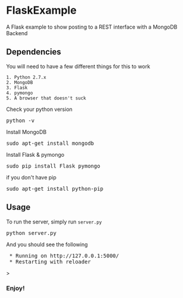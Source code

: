 # FlaskExample

A Flask example to show posting to a REST interface with a MongoDB Backend

## Dependencies

You will need to have a few different things for this to work

    1. Python 2.7.x
    2. MongoDB
    3. Flask
    4. pymongo
    5. A browser that doesn't suck

Check your python version

<pre>python -v</pre>

Install MongoDB

<pre>sudo apt-get install mongodb</pre>

Install Flask & pymongo

<pre>sudo pip install Flask pymongo</pre>

if you don't have pip

<pre>sudo apt-get install python-pip</pre>

## Usage

To run the server, simply run <code>server.py</code>

<pre>python server.py</pre>

And you should see the following

<pre>
 * Running on http://127.0.0.1:5000/
 * Restarting with reloader
</pre>>

### Enjoy!
